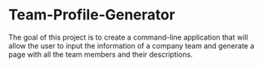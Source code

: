 # Team-Profile-Generator
The goal of this project is to create a command-line application that will allow the user to input the information of a company team and generate a page with all the team members and their descriptions. 
